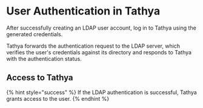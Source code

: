 # User Authentication in Tathya

After successfully creating an LDAP user account, log in to Tathya using the generated credentials.

Tathya forwards the authentication request to the LDAP server, which verifies the user's credentials against its directory and responds to Tathya with the authentication status.

## Access to Tathya

{% hint style="success" %}
If the LDAP authentication is successful, Tathya grants access to the user.
{% endhint %}